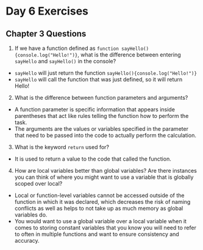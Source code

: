 # Day 6 Exercises

## Chapter 3 Questions
1) If we have a function defined as ```function sayHello(){console.log("Hello!")}```, what is the difference between entering ```sayHello``` and ```sayHello()``` in the console?
  * ```sayHello``` will just return the function  ```sayHello(){console.log("Hello!")}```
  * ```sayHello``` will call the function that was just defined, so it will return Hello!


2) What is the difference between function parameters and arguments?
  * A function parameter is specific information that appears inside parentheses that act like rules telling the function how to perform the task.
  * The arguments are the values or variables specified in the parameter that need to be passed into the code to actually perform the calculation.  


3) What is the keyword ```return``` used for?
  * It is used to return a value to the code that called the function.


4) How are local variables better than global variables? Are there instances you can think of where you might want to use a variable that is globally scoped over local?
  * Local or function-level variables cannot be accessed outside of the function in which it was declared, which decreases the risk of naming conflicts as well as helps to not take up as much memory as global variables do.
  * You would want to use a global variable over a local variable when it comes to storing constant variables that you know you will need to refer to often in multiple functions and want to ensure consistency and accuracy. 
